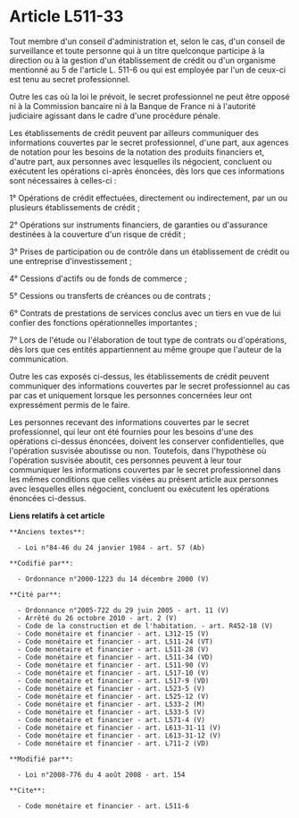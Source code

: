 # Article L511-33

Tout membre d'un conseil d'administration et, selon le cas, d'un conseil de surveillance et toute personne qui à un titre
quelconque participe à la direction ou à la gestion d'un établissement de crédit ou d'un organisme mentionné au 5 de
l'article L. 511-6 ou qui est employée par l'un de ceux-ci est tenu au secret professionnel. 

Outre les cas où la loi le prévoit, le secret professionnel ne peut être opposé ni à la Commission bancaire ni à la Banque de
France ni à l'autorité judiciaire agissant dans le cadre d'une procédure pénale. 

Les établissements de crédit peuvent par ailleurs communiquer des informations couvertes par le secret professionnel, d'une
part, aux agences de notation pour les besoins de la notation des produits financiers et, d'autre part, aux personnes avec
lesquelles ils négocient, concluent ou exécutent les opérations ci-après énoncées, dès lors que ces informations sont
nécessaires à celles-ci : 

1° Opérations de crédit effectuées, directement ou indirectement, par un ou plusieurs établissements de crédit ; 

2° Opérations sur instruments financiers, de garanties ou d'assurance destinées à la couverture d'un risque de crédit ; 

3° Prises de participation ou de contrôle dans un établissement de crédit ou une entreprise d'investissement ; 

4° Cessions d'actifs ou de fonds de commerce ; 

5° Cessions ou transferts de créances ou de contrats ; 

6° Contrats de prestations de services conclus avec un tiers en vue de lui confier des fonctions opérationnelles
importantes ; 

7° Lors de l'étude ou l'élaboration de tout type de contrats ou d'opérations, dès lors que ces entités appartiennent au même
groupe que l'auteur de la communication. 

Outre les cas exposés ci-dessus, les établissements de crédit peuvent communiquer des informations couvertes par le secret
professionnel au cas par cas et uniquement lorsque les personnes concernées leur ont expressément permis de le faire. 

Les personnes recevant des informations couvertes par le secret professionnel, qui leur ont été fournies pour les besoins
d'une des opérations ci-dessus énoncées, doivent les conserver confidentielles, que l'opération susvisée aboutisse ou non.
Toutefois, dans l'hypothèse où l'opération susvisée aboutit, ces personnes peuvent à leur tour communiquer les informations
couvertes par le secret professionnel dans les mêmes conditions que celles visées au présent article aux personnes avec
lesquelles elles négocient, concluent ou exécutent les opérations énoncées ci-dessus.

**Liens relatifs à cet article**

	**Anciens textes**:

	  - Loi n°84-46 du 24 janvier 1984 - art. 57 (Ab)

	**Codifié par**:

	  - Ordonnance n°2000-1223 du 14 décembre 2000 (V)

	**Cité par**:

	  - Ordonnance n°2005-722 du 29 juin 2005 - art. 11 (V)
	  - Arrêté du 26 octobre 2010 - art. 2 (V)
	  - Code de la construction et de l'habitation. - art. R452-18 (V)
	  - Code monétaire et financier - art. L312-15 (V)
	  - Code monétaire et financier - art. L511-24 (VT)
	  - Code monétaire et financier - art. L511-28 (V)
	  - Code monétaire et financier - art. L511-34 (VD)
	  - Code monétaire et financier - art. L511-90 (V)
	  - Code monétaire et financier - art. L517-10 (V)
	  - Code monétaire et financier - art. L517-9 (VD)
	  - Code monétaire et financier - art. L523-5 (V)
	  - Code monétaire et financier - art. L525-12 (V)
	  - Code monétaire et financier - art. L533-2 (M)
	  - Code monétaire et financier - art. L533-5 (V)
	  - Code monétaire et financier - art. L571-4 (V)
	  - Code monétaire et financier - art. L613-31-11 (V)
	  - Code monétaire et financier - art. L613-31-12 (V)
	  - Code monétaire et financier - art. L711-2 (VD)

	**Modifié par**:

	  - Loi n°2008-776 du 4 août 2008 - art. 154

	**Cite**:

	  - Code monétaire et financier - art. L511-6

